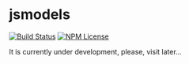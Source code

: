 # jsmodels

[![Build Status](https://travis-ci.org/Mikhus/jsmodels.svg?branch=master)](https://travis-ci.org/Mikhus/jsmodels) [![NPM License](https://img.shields.io/npm/l/jsmodels.svg)](https://raw.githubusercontent.com/Mikhus/jsmodels/master/LICENSE)

It is currently under development, please, visit later...
